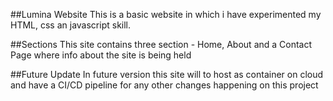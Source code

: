 ##Lumina Website
	This is a basic website in which i have experimented my HTML, css an javascript skill.

##Sections
	This site contains three section - Home, About and a Contact Page where info about the site is being held

##Future Update
	In future version this site will to host as container on cloud and have a CI/CD pipeline for any other changes happening on this project
